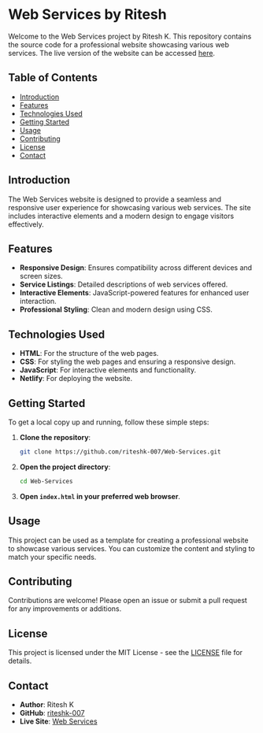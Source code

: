 # Web Services by Ritesh 

Welcome to the Web Services project by Ritesh K. This repository contains the source code for a professional website showcasing various web services. The live version of the website can be accessed [here](https://web-services-rk.netlify.app).

## Table of Contents

- [Introduction](#introduction)
- [Features](#features)
- [Technologies Used](#technologies-used)
- [Getting Started](#getting-started)
- [Usage](#usage)
- [Contributing](#contributing)
- [License](#license)
- [Contact](#contact)

## Introduction

The Web Services website is designed to provide a seamless and responsive user experience for showcasing various web services. The site includes interactive elements and a modern design to engage visitors effectively.

## Features

- **Responsive Design**: Ensures compatibility across different devices and screen sizes.
- **Service Listings**: Detailed descriptions of web services offered.
- **Interactive Elements**: JavaScript-powered features for enhanced user interaction.
- **Professional Styling**: Clean and modern design using CSS.

## Technologies Used

- **HTML**: For the structure of the web pages.
- **CSS**: For styling the web pages and ensuring a responsive design.
- **JavaScript**: For interactive elements and functionality.
- **Netlify**: For deploying the website.

## Getting Started

To get a local copy up and running, follow these simple steps:

1. **Clone the repository**:
    ```bash
    git clone https://github.com/riteshk-007/Web-Services.git
    ```

2. **Open the project directory**:
    ```bash
    cd Web-Services
    ```

3. **Open `index.html` in your preferred web browser**.

## Usage

This project can be used as a template for creating a professional website to showcase various services. You can customize the content and styling to match your specific needs.

## Contributing

Contributions are welcome! Please open an issue or submit a pull request for any improvements or additions.

## License

This project is licensed under the MIT License - see the [LICENSE](LICENSE) file for details.

## Contact

- **Author**: Ritesh K
- **GitHub**: [riteshk-007](https://github.com/riteshk-007)
- **Live Site**: [Web Services](https://web-services-rk.netlify.app)

